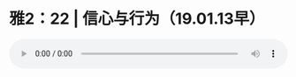 # 雅2：22 | 信心与行为（19.01.13早）

<audio style="width: 100%;" preload="false" controls controlslist="nodownload"><source src="//cdn.simai.ml/audio/mp3/old/27325.mp3" type="audio/mpeg">Your browser does not support the audio element.</audio>



